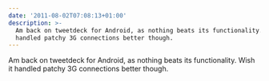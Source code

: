 ```yaml
---
date: '2011-08-02T07:08:13+01:00'
description: >-
  Am back on tweetdeck for Android, as nothing beats its functionality. Wish it
  handled patchy 3G connections better though.
---
```

Am back on tweetdeck for Android, as nothing beats its functionality. Wish it handled patchy 3G connections better though.
